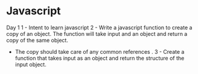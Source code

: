 # Javascript
Day 1 
1 - Intent to learn javascript
2 - Write a javascript function to create a copy of an object.  The function will take input and an object and return a copy of the same object.
  - The copy should take care of any common references .
3 - Create a function that takes input as an object and return the structure of the input object. 
 
